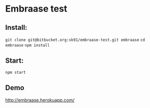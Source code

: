 Embraase test
==============


Install:
--------

`git clone git@bitbucket.org:sk91/embraase-test.git embraase`
`cd embraase`
`npm install`


Start:
-------

`npm start`

Demo
-----

http://embraase.herokuapp.com/
